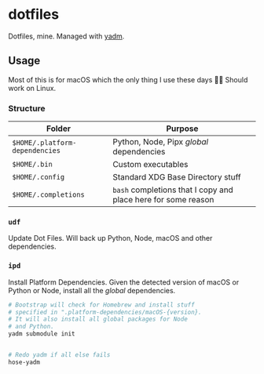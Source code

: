 # dotfiles

Dotfiles, mine. Managed with [yadm](https://yadm.io).

## Usage

Most of this is for macOS which the only thing I use these days 🤷‍♂️ Should work on Linux.

### Structure

|             Folder             |                            Purpose                            |
|--------------------------------|---------------------------------------------------------------|
| `$HOME/.platform-dependencies` | Python, Node, Pipx _global_ dependencies                      |
| `$HOME/.bin`                   | Custom executables                                            |
| `$HOME/.config`                | Standard XDG Base Directory stuff                             |
| `$HOME/.completions`           | `bash` completions that I copy and place here for some reason |

### `udf`

Update Dot Files. Will back up Python, Node, macOS and other dependencies.

### `ipd`

Install Platform Dependencies. Given the detected version of macOS or Python or Node, install all the _global_ dependencies.

```bash
# Bootstrap will check for Homebrew and install stuff
# specified in ".platform-dependencies/macOS-{version}.
# It will also install all global packages for Node
# and Python.
yadm submodule init


# Redo yadm if all else fails
hose-yadm
```
